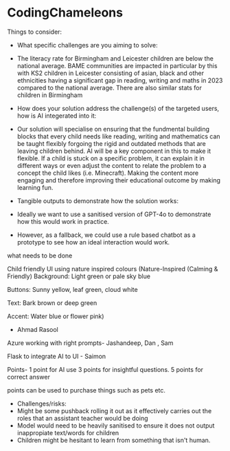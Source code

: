 # CodingChameleons


Things to consider:

- What specific challenges are you aiming to solve:
- The literacy rate for Birmingham and Leicester children are below the national average. BAME communities are impacted in particular by this with KS2 children in Leicester consisting of asian, black and other ethnicities having a significant gap in reading, writing and maths in 2023 compared to the national average. There are also similar stats for children in Birmingham


- How does your solution address the challenge(s) of the targeted users, how is AI integerated into it:
- Our solution will specialise on ensuring that the fundmental building blocks that every child needs like reading, writing and mathematics can be taught flexibly forgoing the rigid and outdated methods that are leaving children behind. AI will be a key component in this to make it flexible. If a child is stuck on a specific problem, it can explain it in different ways or even adjust the content to relate the problem to a concept the child likes (i.e. Minecraft). Making the content more engaging and therefore improving their educational outcome by making learning fun.

- Tangible outputs to demonstrate how the solution works:
- Ideally we want to use a sanitised version of GPT-4o to demonstrate how this would work in practice.
- However, as a fallback, we could use a rule based chatbot as a prototype to see how an ideal interaction would work.


what needs to be done

Child friendly UI using nature inspired colours (Nature-Inspired (Calming & Friendly)
Background: Light green or pale sky blue

Buttons: Sunny yellow, leaf green, cloud white

Text: Bark brown or deep green

Accent: Water blue or flower pink)
- Ahmad Rasool

Azure working with right prompts- Jashandeep, Dan , Sam

Flask to integrate AI to UI - Saimon

Points- 1 point for AI use
        3 points for insightful questions.
        5 points for correct answer

points can be used to purchase things such as pets etc.





















- Challenges/risks:
- Might be some pushback rolling it out as it effectively carries out the roles that an assistant teacher would be doing
- Model would need to be heavily sanitised to ensure it does not output inappropiate text/words for children
- Children might be hesitant to learn from something that isn't human.
